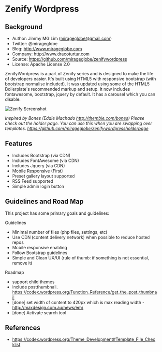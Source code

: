 Zenify Wordpress
================================================

Background
------------------------------------------------
- Author: Jimmy MG Lim (mirageglobe@gmail.com)
- Twitter: @mirageglobe
- Blog: http://www.mirageglobe.com
- Company: http://www.dracoturtur.com
- Source: https://github.com/mirageglobe/zenifywordpress
- License: Apache License 2.0

ZenifyWordpress is a part of Zenify series and is designed to make the life of developers easier. It's built using HTML5 with responsive bootstrap (with bootstrap normalise included). It was updated using some of the HTML5 Boilerplate's recommended markup and setup. It now includes fontawesome, bootstrap, jquery by default. It has a carousel which you can disable.

![Zenify Screenshot](https://raw.githubusercontent.com/mirageglobe/zenify/master/screenshot.png)

*Inspired by Bones (Eddie Machado http://themble.com/bones)*
*Please check out the holder page. You can use this when you are swapping over templates. https://github.com/mirageglobe/zenifywordpressholderpage*


Features
------------------------------------------------
- Includes Bootstrap (via CDN)
- Includes FontAwesome (via CDN)
- Includes Jquery (via CDN)
- Mobile Responsive (First)
- Preset gallery layout supported
- RSS Feed supported
- Simple admin login button


Guidelines and Road Map
------------------------------------------------
This project has some primary goals and guidelines:

Guidelines

- Minimal number of files (php files, settings, etc)
- Use CDN (content delivery network) when possible to reduce hosted repos
- Mobile responsive enabling
- Follow Bootstrap guidelines
- Simple and Clean UX/UI (rule of thumb: if something is not essential, remove it)

Roadmap

- support child themes
- Include postthumbnail. https://codex.wordpress.org/Function_Reference/get_the_post_thumbnail
- [done] set width of content to 420px which is max reading width - http://maxdesign.com.au/news/em/
- [done] Activate search tool


References
------------------------------------------------

- https://codex.wordpress.org/Theme_Development#Template_File_Checklist


